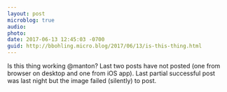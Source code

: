 ```yaml
---
layout: post
microblog: true
audio: 
photo: 
date: 2017-06-13 12:45:03 -0700
guid: http://bbohling.micro.blog/2017/06/13/is-this-thing.html
---
```

Is this thing working @manton? Last two posts have not posted (one from browser on desktop and one from iOS app). Last partial successful post was last night but the image failed (silently) to post. 
